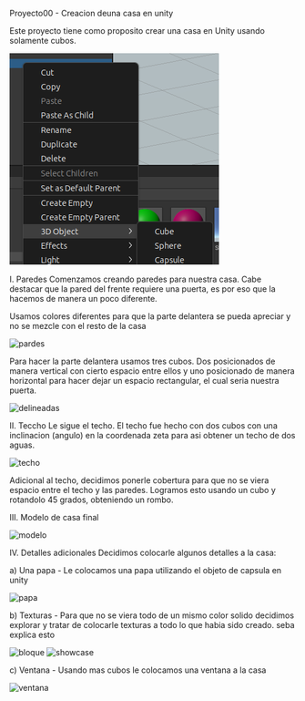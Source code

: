 Proyecto00 - Creacion deuna casa en unity

Este proyecto tiene como proposito crear una casa en Unity usando solamente cubos.

![cubo](./img/cubo.png)

I. Paredes
Comenzamos creando paredes para nuestra casa. 
Cabe destacar que la pared del frente requiere una puerta, es por eso que la hacemos de manera un poco diferente.

Usamos colores diferentes para que la parte delantera se pueda apreciar y no se mezcle con el resto de la casa

![pardes](/img/paredes.png)

Para hacer la parte delantera usamos tres cubos. Dos posicionados de manera vertical con cierto espacio entre ellos y uno posicionado
de manera horizontal para hacer dejar un espacio rectangular, el cual seria nuestra puerta.

![delineadas](/img/paredes-delineadas.png)


II. Teccho
Le sigue el techo. El techo fue hecho con dos cubos con una inclinacion (angulo) en la coordenada zeta para asi obtener un techo de dos aguas.

![techo](/img/techo.png)

Adicional al techo, decidimos ponerle cobertura para que no se viera espacio entre el techo y las paredes. Logramos esto usando un cubo y
rotandolo 45 grados, obteniendo un rombo.


III. Modelo de casa final

![modelo](/img/showcase.png)


IV. Detalles adicionales
Decidimos colocarle algunos detalles a la casa: 

a) Una papa - Le colocamos una papa utilizando el objeto de capsula en unity

![papa](/img/papa.png)

b) Texturas - Para que no se viera todo de un mismo color solido decidimos explorar y tratar de colocarle texturas a todo lo que habia sido creado.
seba explica esto

![bloque](/img/bloque-textura.png)
![showcase](/img/textura-showcase.png)

c) Ventana - Usando mas cubos le colocamos una ventana a la casa

![ventana](/img/ventana.png)
